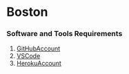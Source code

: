 # Boston

### Software and Tools Requirements

1. [GitHubAccount](https://github.com)
2. [VSCode](https://code.visualcode.com)
3. [HerokuAccount](https://heroku.com)
